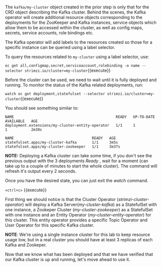 The `kafka/my-cluster` object created in the prior step is only that for the CRD object describing the Kafka cluster. Behind the scenes, the Kafka operator will create additional resource objects corresponding to the deployments for the ZooKeeper and Kafka instances, service objects which allow them to be accessed within the cluster, as well as config maps, secrets, service accounts, role bindings etc.

The Kafka operator will add labels to the resources created so those for a specific instance can be queried using a label selector.

To query the resources related to `my-cluster` using a label selector, use:

`oc get all,configmap,secret,serviceaccount,rolebinding -o name --selector strimzi.io/cluster=my-cluster`{{execute}}

Before the cluster can be used, we need to wait until it is fully deployed and running. To monitor the status of the Kafka related deployments, run:

`watch oc get deployment,statefulset --selector strimzi.io/cluster=my-cluster`{{execute}}

You should see something similar to:

```
NAME                                               READY   UP-TO-DATE   AVAILABLE   AGE
deployment.extensions/my-cluster-entity-operator   1/1     1            1           2m30s

NAME                                    READY   AGE
statefulset.apps/my-cluster-kafka       1/1     3m5s
statefulset.apps/my-cluster-zookeeper   1/1     3m37s
```

__NOTE:__ Deploying a Kafka cluster can take some time, if you don't see the previous output with the 3 deployments _Ready_ , wait for a moment (can take up to a couple of minutes to start the whole cluster). The command will refresh it's output every 2 seconds.

Once you have the desired state, you can just exit the _watch_ command.

`<ctrl+c>` {{execute}}

First thing we should notice is that the Cluster Operator (_strimzi-cluster-operator_) will deploy a Kafka Server(_my-cluster-kafka_) as a StatefulSet with one instance, a Zookeper Cluster (_my-cluster-zookeeper_) as a StatefulSet with one instance and an Entity Operator (_my-cluster-entity-operator_) for this cluster. This entity operator provides a specific Topic Operator and User Operator for this specific Kafka cluster.

__NOTE__: We're using a single instance cluster for this lab to keep resource usage low, but in a real cluster you should have at least 3 replicas of each Kafka and Zookeper.

Now that we know what has been deployed and that we have verified that our Kafka cluster is up and running, let's move ahead to use it.